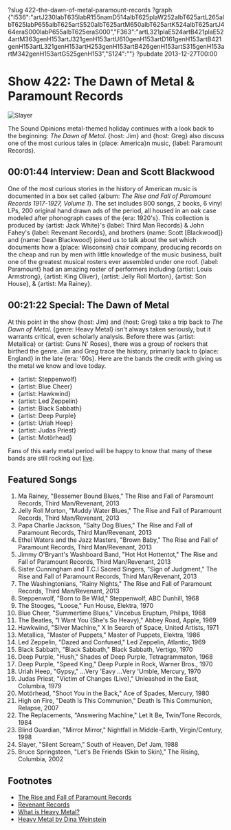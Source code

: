 ?slug 422-the-dawn-of-metal-paramount-records
?graph {"I536":"artJ230labT635labR155namD514albT625plaW252albT625artL265albT625labP655albT625artS520albT625artM650albT625artK524albT625artJ464eraS000labP655albT625eraS000","F363":"artL321plaE524artB421plaE524artM363genH153artJ321genH153artU610genH153artD161genH153artB421genH153artL321genH153artH253genH153artB426genH153artS315genH153artM342genH153artG525genH153","S124":""}
?pubdate 2013-12-27T00:00

# Show 422: The Dawn of Metal & Paramount Records

![Slayer](http://static.soundopinions.org/images/2013/dawnofmetal_web.jpg)

The Sound Opinions metal-themed holiday continues with a look back to the beginning: *The Dawn of Metal*. {host: Jim} and {host: Greg} also discuss one of the most curious tales in {place: America}n music, {label: Paramount Records}. 

## 00:01:44 Interview: Dean and Scott Blackwood
One of the most curious stories in the history of American music is documented in a box set called {album: *The Rise and Fall of Paramount Records 1917-1927, Volume 1*}. The set includes 800 songs, 2 books, 6 vinyl LPs, 200 original hand drawn ads of the period, all housed in an oak case modeled after phonograph cases of the {era: 1920's}. This collection is produced by {artist: Jack White}'s {label: Third Man Records} & John Fahey's {label: Revenant Records}, and brothers {name: Scott [Blackwood]} and {name: Dean Blackwood} joined us to talk about the set which documents how a {place: Wisconsin} chair company, producing records on the cheap and run by men with little knowledge of the music business, built one of the greatest musical rosters ever assembled under one roof. {label: Paramount} had an amazing roster of performers including {artist: Louis Armstrong}, {artist: King Oliver}, {artist: Jelly Roll Morton}, {artist: Son House}, & {artist: Ma Rainey}.

## 00:21:22 Special: The Dawn of Metal
At this point in the show {host: Jim} and {host: Greg} take a trip back to *The Dawn of Metal*. {genre: Heavy Metal} isn't always taken seriously, but it warrants critical, even scholarly analysis. Before there was {artist: Metallica} or {artist: Guns N' Roses}, there was a group of rockers that birthed the genre. Jim and Greg trace the history, primarily back to {place: England} in the late {era: '60s}. Here are the bands the credit with giving us the metal we know and love today.

- {artist: Steppenwolf}
- {artist: Blue Cheer}
- {artist: Hawkwind}
- {artist: Led Zeppelin}
- {artist: Black Sabbath}
- {artist: Deep Purple}
- {artist: Uriah Heep}
- {artist: Judas Priest}
- {artist: Motörhead}

Fans of this early metal period will be happy to know that many of these bands are still rocking out [live](http://leisureblogs.chicagotribune.com/turn_it_up/2008/08/heaviest-metal.html). 

## Featured Songs

1. Ma Rainey, "Bessemer Bound Blues," The Rise and Fall of Paramount Records, Third Man/Revenant, 2013
2. Jelly Roll Morton, "Muddy Water Blues," The Rise and Fall of Paramount Records, Third Man/Revenant, 2013
3. Papa Charlie Jackson, "Salty Dog Blues," The Rise and Fall of Paramount Records, Third Man/Revenant, 2013
4. Ethel Waters and the Jazz Masters, "Brown Baby," The Rise and Fall of Paramount Records, Third Man/Revenant, 2013
5. Jimmy O'Bryant's Washboard Band, "Hot Hot Hottentot," The Rise and Fall of Paramount Records, Third Man/Revenant, 2013
6. Sister Cunningham and T.C.I Sacred Singers, "Sign of Judgment," The Rise and Fall of Paramount Records, Third Man/Revenant, 2013
7. The Washingtonians, "Rainy Nights," The Rise and Fall of Paramount Records, Third Man/Revenant, 2013
8. Steppenwolf, "Born to Be Wild," Steppenwolf, ABC Dunhill, 1968
9. The Stooges, "Loose," Fun House, Elektra, 1970
10. Blue Cheer, "Summertime Blues," Vincebus Eruptum, Philips, 1968
11. The Beatles, "I Want You (She's So Heavy)," Abbey Road, Apple, 1969
12. Hawkwind, "Silver Machine," X In Search of Space, United Artists, 1971
13. Metallica, "Master of Puppets," Master of Puppets, Elektra, 1986
14. Led Zeppelin, "Dazed and Confused," Led Zeppelin, Atlantic, 1969
15. Black Sabbath, "Black Sabbath," Black Sabbath, Vertigo, 1970
16. Deep Purple, "Hush," Shades of Deep Purple, Tetragrammaton, 1968
17. Deep Purple, "Speed King," Deep Purple in Rock, Warner Bros., 1970
18. Uriah Heep, "Gypsy," ...Very 'Eavy ...Very 'Umble, Mercury, 1970
19. Judas Priest, "Victim of Changes (Live)," Unleashed in the East, Columbia, 1979
20. Motörhead, "Shoot You in the Back," Ace of Spades, Mercury, 1980
21. High on Fire, "Death Is This Communion," Death Is This Communion, Relapse, 2007
22. The Replacements, "Answering Machine," Let It Be, Twin/Tone Records, 1984
23. Blind Guardian, "Mirror Mirror," Nightfall in Middle-Earth, Virgin/Century, 1998
24. Slayer, "Silent Scream," South of Heaven, Def Jam, 1988
25. Bruce Springsteen, "Let's Be Friends (Skin to Skin)," The Rising, Columbia, 2002

## Footnotes
- [The Rise and Fall of Paramount Records](http://thirdmanrecords.com/news/view/paramount-records-wonder-cabinet)
- [Revenant Records](http://www.revenantrecords.com/)
- [What is Heavy Metal?](http://en.wikipedia.org/wiki/Heavy_metal_music)
- [Heavy Metal by Dina Weinstein](http://books.google.com/books?hl=en&id=D6tGaphXVlEC&dq=deena+weinstein&printsec=frontcover&source=web&ots=vgGXcHWcQU&sig=RGUgu5tuHYNtq544676sn-S2CJg&sa=X&oi=book_result&resnum=7&ct=result#PPP1,M1)

